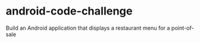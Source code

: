 # android-code-challenge
Build an Android application that displays a restaurant menu for a point-of-sale
